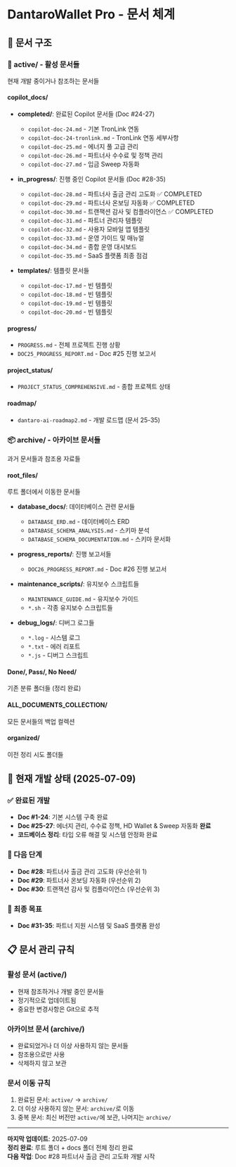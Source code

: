 # DantaroWallet Pro - 문서 체계

## 📁 문서 구조

### 🚀 active/ - 활성 문서들
현재 개발 중이거나 참조하는 문서들

#### copilot_docs/
- **completed/**: 완료된 Copilot 문서들 (Doc #24-27)
  - `copilot-doc-24.md` - 기본 TronLink 연동
  - `copilot-doc-24-tronlink.md` - TronLink 연동 세부사항
  - `copilot-doc-25.md` - 에너지 풀 고급 관리
  - `copilot-doc-26.md` - 파트너사 수수료 및 정책 관리
  - `copilot-doc-27.md` - 입금 Sweep 자동화

- **in_progress/**: 진행 중인 Copilot 문서들 (Doc #28-35)
  - `copilot-doc-28.md` - 파트너사 출금 관리 고도화 ✅ COMPLETED
  - `copilot-doc-29.md` - 파트너사 온보딩 자동화 ✅ COMPLETED
  - `copilot-doc-30.md` - 트랜잭션 감사 및 컴플라이언스 ✅ COMPLETED
  - `copilot-doc-31.md` - 파트너 관리자 템플릿
  - `copilot-doc-32.md` - 사용자 모바일 앱 템플릿
  - `copilot-doc-33.md` - 운영 가이드 및 매뉴얼
  - `copilot-doc-34.md` - 종합 운영 대시보드
  - `copilot-doc-35.md` - SaaS 플랫폼 최종 점검

- **templates/**: 템플릿 문서들
  - `copilot-doc-17.md` - 빈 템플릿
  - `copilot-doc-18.md` - 빈 템플릿
  - `copilot-doc-19.md` - 빈 템플릿
  - `copilot-doc-20.md` - 빈 템플릿

#### progress/
- `PROGRESS.md` - 전체 프로젝트 진행 상황
- `DOC25_PROGRESS_REPORT.md` - Doc #25 진행 보고서

#### project_status/
- `PROJECT_STATUS_COMPREHENSIVE.md` - 종합 프로젝트 상태

#### roadmap/
- `dantaro-ai-roadmap2.md` - 개발 로드맵 (문서 25-35)

### 📦 archive/ - 아카이브 문서들
과거 문서들과 참조용 자료들

#### root_files/
루트 폴더에서 이동한 문서들

- **database_docs/**: 데이터베이스 관련 문서들
  - `DATABASE_ERD.md` - 데이터베이스 ERD
  - `DATABASE_SCHEMA_ANALYSIS.md` - 스키마 분석
  - `DATABASE_SCHEMA_DOCUMENTATION.md` - 스키마 문서화

- **progress_reports/**: 진행 보고서들
  - `DOC26_PROGRESS_REPORT.md` - Doc #26 진행 보고서

- **maintenance_scripts/**: 유지보수 스크립트들
  - `MAINTENANCE_GUIDE.md` - 유지보수 가이드
  - `*.sh` - 각종 유지보수 스크립트들

- **debug_logs/**: 디버그 로그들
  - `*.log` - 시스템 로그
  - `*.txt` - 에러 리포트
  - `*.js` - 디버그 스크립트

#### Done/, Pass/, No Need/
기존 분류 폴더들 (정리 완료)

#### ALL_DOCUMENTS_COLLECTION/
모든 문서들의 백업 컬렉션

#### organized/
이전 정리 시도 폴더들

## 🎯 현재 개발 상태 (2025-07-09)

### ✅ 완료된 개발
- **Doc #1-24**: 기본 시스템 구축 완료
- **Doc #25-27**: 에너지 관리, 수수료 정책, HD Wallet & Sweep 자동화 **완료**
- **코드베이스 정리**: 타입 오류 해결 및 시스템 안정화 완료

### 🔄 다음 단계
- **Doc #28**: 파트너사 출금 관리 고도화 (우선순위 1)
- **Doc #29**: 파트너사 온보딩 자동화 (우선순위 2)
- **Doc #30**: 트랜잭션 감사 및 컴플라이언스 (우선순위 3)

### 🚀 최종 목표
- **Doc #31-35**: 파트너 지원 시스템 및 SaaS 플랫폼 완성

## 📋 문서 관리 규칙

### 활성 문서 (active/)
- 현재 참조하거나 개발 중인 문서들
- 정기적으로 업데이트됨
- 중요한 변경사항은 Git으로 추적

### 아카이브 문서 (archive/)
- 완료되었거나 더 이상 사용하지 않는 문서들
- 참조용으로만 사용
- 삭제하지 않고 보관

### 문서 이동 규칙
1. 완료된 문서: `active/` → `archive/`
2. 더 이상 사용하지 않는 문서: `archive/`로 이동
3. 중복 문서: 최신 버전만 `active/`에 보관, 나머지는 `archive/`

---
**마지막 업데이트**: 2025-07-09  
**정리 완료**: 루트 폴더 + docs 폴더 전체 정리 완료  
**다음 작업**: Doc #28 파트너사 출금 관리 고도화 개발 시작
